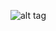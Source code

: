 ![alt tag](http://i.piccy.info/i9/a198e1a4e16e4b2839df989f56d267e9/1607194149/461802/1407518/Screenshot_from_2020_12_05_20_52_33.png)
